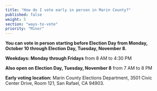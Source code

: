 ```yaml
---
title: "How do I vote early in person in Marin County?"
published: false
weight: 5
section: "ways-to-vote"
priority: "Minor"
---
```


**You can vote in person starting before Election Day from Monday, October 10 through Election Day, Tuesday, November 8.**  

**Weekdays: Monday through Fridays** from 8 AM to 4:30 PM  

**Also open on Election Day, Tuesday, November 8** from 7 AM to 8 PM  

**Early voting location:** Marin County Elections Department, 3501 Civic Center Drive, Room 121, San Rafael, CA 94903.  
